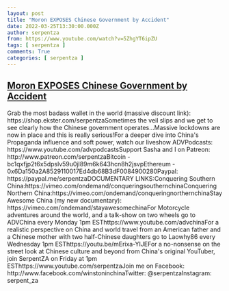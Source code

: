```yaml
---
layout: post
title: "Moron EXPOSES Chinese Government by Accident"
date: 2022-03-25T13:30:00.000Z
author: serpentza
from: https://www.youtube.com/watch?v=5ZhgYT6ipZU
tags: [ serpentza ]
comments: True
categories: [ serpentza ]
---
```

<!--1648215000000-->
[Moron EXPOSES Chinese Government by Accident](https://www.youtube.com/watch?v=5ZhgYT6ipZU)
------

<div>
Grab the most badass wallet in the world (massive discount link): https://shop.ekster.com/serpentzaSometimes the veil slips and we get to see clearly how the Chinese government operates...Massive lockdowns are now in place and this is really serious!For a deeper dive into China's Propaganda influence and soft power, watch our liveshow ADVPodcasts: https://www.youtube.com/advpodcastsSupport Sasha and I on Patreon: http://www.patreon.com/serpentzaBitcoin - bc1qxfjp2t6x5dpslv59u0jl89m6k643hcn8h2jsvpEthereum - 0x6Da150a2A8529110017Ed4db68B3dF0084900280Paypal: https://paypal.me/serpentzaDOCUMENTARY LINKS:Conquering Southern China:https://vimeo.com/ondemand/conqueringsouthernchinaConquering Northern China:https://vimeo.com/ondemand/conqueringnorthernchinaStay Awesome China (my new documentary): https://vimeo.com/ondemand/stayawesomechinaFor Motorcycle adventures around the world, and a talk-show on two wheels go to ADVChina every Monday 1pm ESThttps://www.youtube.com/advchinaFor a realistic perspective on China and world travel from an American father and a Chinese mother with two half-Chinese daughters go to Laowhy86 every Wednesday 1pm ESThttps://youtu.be/mErixa-YIJEFor a no-nonsense on the street look at Chinese culture and beyond from China's original YouTuber, join SerpentZA on Friday at 1pm ESThttps://www.youtube.com/serpentzaJoin me on Facebook: http://www.facebook.com/winstoninchinaTwitter: @serpentzaInstagram: serpent_za
</div>
